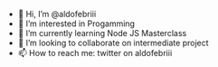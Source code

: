 - 👋 Hi, I’m @aldofebriii
- 👀 I’m interested in Progamming
- 🌱 I’m currently learning Node JS Masterclass
- 💞️ I’m looking to collaborate on intermediate project
- 📫 How to reach me: twitter on aldofebriii

<!---
aldofebriii/aldofebriii is a ✨ special ✨ repository because its `README.md` (this file) appears on your GitHub profile.
You can click the Preview link to take a look at your changes.
--->

